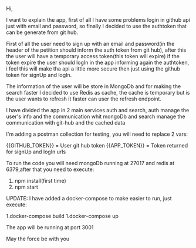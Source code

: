 Hi,

I want to explain the app, first of all I have some problems login in github api just with email and password,
so finally I decided to use the authtoken that can be generate from git hub.

First of all the user need to sign up with an email and password(in the header of the petition should inform the auth token from git hub),
after this the user will have a temporary access token(this token will expire) if the token expire the user should logIn in the app informing
again the authtoken, i feel this will make tha api a little more secure then just using the github token for signUp and logIn.

The information of the user will be store in MongoDb and for making the search faster I decided to use Redis as cache, the cache is temporary
but is the user wants to refresh it faster can user the refresh endpoint.

I have divided the app in 2 main services auth and search, auth manage the user's info and the communication whit mongoDb and search manage the
communication with git-hub and the cached data

I'm adding a postman collection for testing, you will need to replace 2 vars:

{{GITHUB_TOKEN}} = User git hub token
{{APP_TOKEN}} = Token returned for signUp and logIn urls


To run the code you will need mongoDb running at 27017 and redis at 6379,after that you need to execute:

1. npm install(first time)
2. npm start

UPDATE: I have added a docker-compose to make easier to run, just execute:

1.docker-compose build
1.docker-compose up

The app will be running at port 3001

May the force be with you
